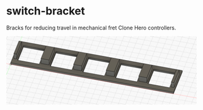 # switch-bracket
 Bracks for reducing travel in mechanical fret Clone Hero controllers.

![alt-text](https://github.com/Pixelholic/switch-bracket/blob/789ed46a959d47f79ee0574eb5ee1d4b09af41cc/Images/2022-07-29%2001_03_40-Fusion360.png)